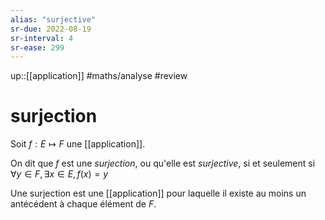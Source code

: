 ```yaml
---
alias: "surjective"
sr-due: 2022-08-19
sr-interval: 4
sr-ease: 299
---
```

up::[[application]]
#maths/analyse #review 
# surjection

Soit $f: E\mapsto F$ une [[application]].

On dit que $f$ est une *surjection*, ou qu'elle est _surjective_, si et seulement si 
$\forall y\in F, \exists x\in E, f(x) = y$

Une surjection est une [[application]] pour laquelle il existe au moins un antécédent à chaque élément de $F$.
